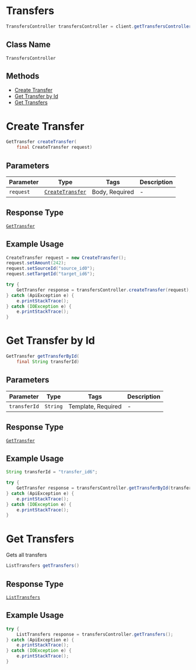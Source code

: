 # Transfers

```java
TransfersController transfersController = client.getTransfersController();
```

## Class Name

`TransfersController`

## Methods

* [Create Transfer](../../doc/controllers/transfers.md#create-transfer)
* [Get Transfer by Id](../../doc/controllers/transfers.md#get-transfer-by-id)
* [Get Transfers](../../doc/controllers/transfers.md#get-transfers)


# Create Transfer

```java
GetTransfer createTransfer(
    final CreateTransfer request)
```

## Parameters

| Parameter | Type | Tags | Description |
|  --- | --- | --- | --- |
| `request` | [`CreateTransfer`](../../doc/models/create-transfer.md) | Body, Required | - |

## Response Type

[`GetTransfer`](../../doc/models/get-transfer.md)

## Example Usage

```java
CreateTransfer request = new CreateTransfer();
request.setAmount(242);
request.setSourceId("source_id0");
request.setTargetId("target_id6");

try {
    GetTransfer response = transfersController.createTransfer(request);
} catch (ApiException e) {
    e.printStackTrace();
} catch (IOException e) {
    e.printStackTrace();
}
```


# Get Transfer by Id

```java
GetTransfer getTransferById(
    final String transferId)
```

## Parameters

| Parameter | Type | Tags | Description |
|  --- | --- | --- | --- |
| `transferId` | `String` | Template, Required | - |

## Response Type

[`GetTransfer`](../../doc/models/get-transfer.md)

## Example Usage

```java
String transferId = "transfer_id6";

try {
    GetTransfer response = transfersController.getTransferById(transferId);
} catch (ApiException e) {
    e.printStackTrace();
} catch (IOException e) {
    e.printStackTrace();
}
```


# Get Transfers

Gets all transfers

```java
ListTransfers getTransfers()
```

## Response Type

[`ListTransfers`](../../doc/models/list-transfers.md)

## Example Usage

```java
try {
    ListTransfers response = transfersController.getTransfers();
} catch (ApiException e) {
    e.printStackTrace();
} catch (IOException e) {
    e.printStackTrace();
}
```


